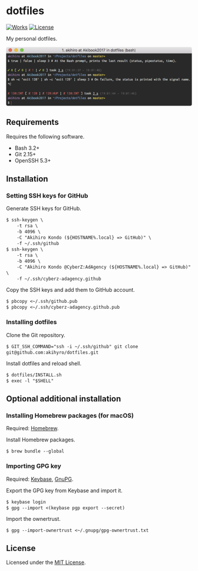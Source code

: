 # dotfiles

[![Works][Works Badge]][Works]
[![License][License Badge]][License]

[Works Badge]: https://cdn.rawgit.com/nikku/works-on-my-machine/v0.2.0/badge.svg
[Works]: https://github.com/nikku/works-on-my-machine
[License Badge]: https://img.shields.io/badge/license-MIT-brightgreen.svg
[License]: LICENSE.txt

My personal dotfiles.  

![Image]

[Image]: IMAGE.png

## Requirements

Requires the following software.  

* Bash 3.2+
* Git 2.15+
* OpenSSH 5.3+

## Installation

### Setting SSH keys for GitHub

Generate SSH keys for GitHub.  

```console
$ ssh-keygen \
    -t rsa \
    -b 4096 \
    -C "Akihiro Kondo (${HOSTNAME%.local} => GitHub)" \
    -f ~/.ssh/github
$ ssh-keygen \
    -t rsa \
    -b 4096 \
    -C "Akihiro Kondo @CyberZ:AdAgency (${HOSTNAME%.local} => GitHub)" \
    -f ~/.ssh/cyberz-adagency.github
```

Copy the SSH keys and add them to GitHub account.  

```console
$ pbcopy <~/.ssh/github.pub
$ pbcopy <~/.ssh/cyberz-adagency.github.pub
```

### Installing dotfiles

Clone the Git repository.  

```console
$ GIT_SSH_COMMAND="ssh -i ~/.ssh/github" git clone git@github.com:akihyro/dotfiles.git
```

Install dotfiles and reload shell.  

```console
$ dotfiles/INSTALL.sh
$ exec -l "$SHELL"
```

## Optional additional installation

### Installing Homebrew packages (for macOS)

Required: [Homebrew].  

[Homebrew]: https://brew.sh/

Install Homebrew packages.  

```console
$ brew bundle --global
```

### Importing GPG key

Required: [Keybase], [GnuPG].  

[Keybase]: https://keybase.io/
[GnuPG]: https://www.gnupg.org/

Export the GPG key from Keybase and import it.  

```console
$ keybase login
$ gpg --import <(keybase pgp export --secret)
```

Import the ownertrust.  

```console
$ gpg --import-ownertrust <~/.gnupg/gpg-ownertrust.txt
```

## License

Licensed under the [MIT License].  

[MIT License]: LICENSE.txt

